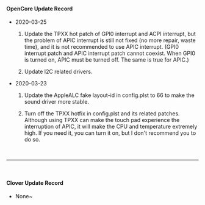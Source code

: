 #### OpenCore Update Record

- 2020-03-25
	1. Update the TPXX hot patch of GPI0 interrupt and ACPI interrupt, but the problem of APIC interrupt is still not fixed (no more repair, waste time), and it is not recommended to use APIC interrupt. (GPI0 interrupt patch and APIC interrupt patch cannot coexist. When GPI0 is turned on, APIC must be turned off. The same is true for APIC.)

	2. Update I2C related drivers.


- 2020-03-23
	1. Update the AppleALC fake layout-id in config.plst to 66 to make the sound driver more stable.
    
	2. Turn off the TPXX hotfix in config.plst and its related patches. Although using TPXX can make the touch pad experience the interruption of APIC, it will make the CPU and temperature extremely high. If you need it, you can turn it on, but I don't recommend you to do so.

</br>

------------

</br>

#### Clover Update Record
- None~